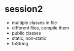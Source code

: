 # session2

+ multiple classes in file 
+ different files, compile them
+ public classes 
+ static, non-static 
+ toString 

